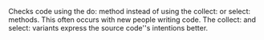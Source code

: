 Checks code using the do: method instead of using the collect: or select: methods. This often occurs with new people writing code. The collect: and select: variants express the source code''s intentions better.